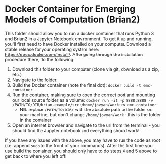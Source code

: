 
Docker Container for Emerging Models of Computation (Brian2)
============================================================

This folder should allow you to run a docker container that runs Python 3 and
Brian2 in a Jupyter Notebook environment. To get it up and running, you'll first
need to have Docker installed on your computer. Download a stable release for
your operating system here: <https://docs.docker.com/install/>. After going
through the installation procedure there, do the following:

1.  Download this folder to your computer (clone via git, download as a zip, etc.)
2.  Navigate to the folder.
3.  Build the Docker container (note the final dot): `docker build -t emc-container .`
4.  Run the container, making sure to open the correct port and mounting our
    local source folder as a volume:
    `docker run -it -p 8888:8888 -v /PATH/TO/DIR/brian-example/src:/home/jovyan/work:rw emc-container`
    -   NB: replace `/PATH/TO/DIR/` with the absolute path to the folder on your
        machine, but don't change `/home/jovyan/work` - this is the folder in
        the container
5.  Open an internet browser and navigate to the url from the terminal - you
    should find the Jupyter notebook and everything should work!

If you have any issues with the above, you may have to run the code as root
(i.e. append `sudo` to the front of your commands). After the first time you use
build the container, you should only have to do steps 4 and 5 above to get back
to where you left off!
